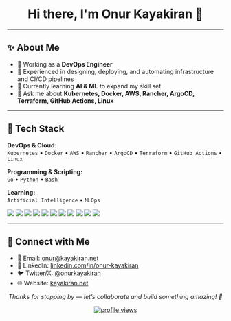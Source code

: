 <!-- Profile README: github.com/onurkayakiran/onurkayakiran -->

<h1 align="center">Hi there, I'm Onur Kayakiran 👋</h1>

---

## ✨ About Me
- 💼 Working as a **DevOps Engineer**  
- 🚀 Experienced in designing, deploying, and automating infrastructure and CI/CD pipelines  
- 🧠 Currently learning **AI & ML** to expand my skill set  
- 💬 Ask me about **Kubernetes, Docker, AWS, Rancher, ArgoCD, Terraform, GitHub Actions, Linux**  

---

## 🧰 Tech Stack

**DevOps & Cloud:**  
`Kubernetes` • `Docker` • `AWS` • `Rancher` • `ArgoCD` • `Terraform` • `GitHub Actions` • `Linux`  

**Programming & Scripting:**  
`Go` • `Python` • `Bash`  

**Learning:**  
`Artificial Intelligence` • `MLOps`  

<p>
  <img src="https://img.shields.io/badge/Kubernetes-326CE5?logo=kubernetes&logoColor=white" />
  <img src="https://img.shields.io/badge/Docker-2496ED?logo=docker&logoColor=white" />
  <img src="https://img.shields.io/badge/AWS-232F3E?logo=amazonaws&logoColor=white" />
  <img src="https://img.shields.io/badge/Rancher-0075A8?logo=rancher&logoColor=white" />
  <img src="https://img.shields.io/badge/ArgoCD-FC6D26?logo=argo&logoColor=white" />
  <img src="https://img.shields.io/badge/Terraform-844FBA?logo=terraform&logoColor=white" />
  <img src="https://img.shields.io/badge/Linux-FCC624?logo=linux&logoColor=black" />
  <img src="https://img.shields.io/badge/GitHub%20Actions-2088FF?logo=githubactions&logoColor=white" />
  <img src="https://img.shields.io/badge/Go-00ADD8?logo=go&logoColor=white" />
  <img src="https://img.shields.io/badge/Python-3776AB?logo=python&logoColor=white" />
  <img src="https://img.shields.io/badge/Bash-4EAA25?logo=gnubash&logoColor=white" />
</p>

---

## 🤝 Connect with Me
- 💌 Email: [onur@kayakiran.net](mailto:onur@kayakiran.net)  
- 💼 LinkedIn: [linkedin.com/in/onur-kayakiran](https://www.linkedin.com/in/onur-kayakiran/)  
- 🐦 Twitter/X: [@onurkayakiran](https://x.com/onurkayakiran)  
- 🌐 Website: [kayakiran.net](https://kayakiran.net)  

<p align="center">
  <i>Thanks for stopping by — let’s collaborate and build something amazing! 🚀</i>
</p>

<p align="center">
  <a href="https://github.com/onurkayakiran">
    <img src="https://komarev.com/ghpvc/?username=onurkayakiran&label=Profile%20Views&style=flat" alt="profile views" />
  </a>
</p>
